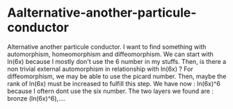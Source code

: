 # Aalternative-another-particule-conductor
Alternative another particule conductor. I want to find something with automorphism, homeomorphism and diffeomorphism. We can start with ln(6x) because I mostly don't use
the 6 number in my stuffs. Then, is there a non trivial external automorphism in relationship with ln(6x) ? For diffeomorphism, we may be able
to use the picard number. Then, maybe the rank of ln(6x) must be increased to  fulfill this step. We have now : ln(6x)^6 because  I oftern dont use
the six number. The two layers we found are : bronze (ln(6x)^6),....
